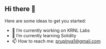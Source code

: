 ## Hi there 👋

Here are some ideas to get you started:

- 🔭 I’m currently working on KRNL Labs
- 🌱 I’m currently learning Solidity
- 📫 How to reach me: prupinya1@gmail.com
